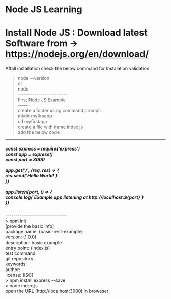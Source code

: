 # Node JS Learning

Install Node JS : Download latest Software from -> https://nodejs.org/en/download/
=====================
Aftall installation check the below command for Instalation validation
>node --version <br/>
or <br/>
>node <br/>
------------------------ <br/>
First Node JS Example <br/>
----- <br/>
create a folder using command prompt:  <br>
> mkdir myfirsapp <br>
> cd myfirstapp <br>
> create a file with name index.js <br>
  add the below code  <br>
  ------------------------------------
  <h5>
  const express = require('express') <br>
  const app = express() <br>
  const port = 3000 <br>
<br>
  app.get('/', (req, res) => { <br>
    res.send('Hello World!') <br>
  }) <br>
<br>
  app.listen(port, () => { <br>
    console.log(`Example app listening at http://localhost:${port}`) <br>
  }) <br>
  </h5>
  ------------------------------ <br>
  <h7>
> npm init <br>
[provide the basic info] <br>
package name: (basic-rest-example) <br>
version: (1.0.0)  <br>
description: basic example <br>
entry point: (index.js)  <br>
test command:  <br>
git repository: <br>
keywords: <br>
author: <br>
license: (ISC) <br>
> npm install express --save<br>
> node index.js <br/>
open the URL (http://localhost:3000) in broweser<br>
  </h7>


